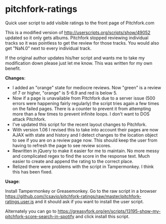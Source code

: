 # pitchfork-ratings
Quick user script to add visible ratings to the front page of Pitchfork.com

This is a modified version of http://userscripts.org/scripts/show/49052 updated so it only gets albums. Pitchfork stopped reviewing individual tracks so it was pointless to get the review for those tracks. You would also get "NaN.0" next to every individual track.

If the original author updates his/her script and wants me to take my modification down please just let me know. This was written for my own benefit.

**Changes**:

* I added an "orange" state for mediocre reviews. Now "green" is a review of 7 or higher, "orange" is 5-6.9 and red is below 5.
* Now if a page is unavailable from Pitchfork due to a server issue (500 errors were happening fairly regularly) the script tries again a few times on the failed pages. There is a counter to prevent it from attempting more than a few times to prevent infinite loops. I don't want to DOS attack Pitchfork.
* I've updated this script for the recent layout changes to Pitchfork.
* With version 1.06 I revised this to take into account their pages are now AJAX with state and history and I detect changes to the location object to see if you are on a review page now. This should keep the user from having to refresh the page to see review scores.
* Rewritten in jQuery to make it easier for me to maintain. No more messy and complicated regex to find the score in the response text.  Much easier to create and append the rating to the correct place.
* Relized there were problems with the script in Tampermonkey. I think this has been fixed.

**Usage**:

Install Tampermonkey or Greasemonkey. Go to the raw script in a browser https://github.com//csavio/pitchfork-ratings/raw/master/pitchfork-ratings.user.js and it should ask if you want to install the user script.

Alternately you can go to https://greasyfork.org/en/scripts/13195-show-my-pitchfork-score-search-in-spotify and click install this script. 
